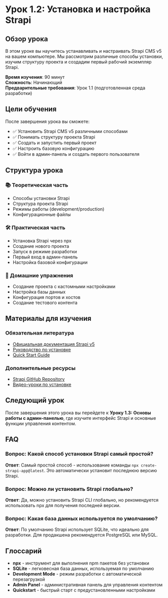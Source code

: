 # Урок 1.2: Установка и настройка Strapi

## Обзор урока

В этом уроке вы научитесь устанавливать и настраивать Strapi CMS v5 на вашем компьютере. Мы рассмотрим различные способы установки, изучим структуру проекта и создадим первый рабочий экземпляр Strapi.

**Время изучения**: 90 минут  
**Сложность**: Начинающий  
**Предварительные требования**: Урок 1.1 (подготовленная среда разработки)

## Цели обучения

После завершения урока вы сможете:
- ✅ Установить Strapi CMS v5 различными способами
- ✅ Понимать структуру проекта Strapi
- ✅ Создать и запустить первый проект
- ✅ Настроить базовую конфигурацию
- ✅ Войти в админ-панель и создать первого пользователя

## Структура урока

### 📚 Теоретическая часть
- Способы установки Strapi
- Структура проекта Strapi
- Режимы работы (development/production)
- Конфигурационные файлы

### 🛠️ Практическая часть
- Установка Strapi через npx
- Создание нового проекта
- Запуск в режиме разработки
- Первый вход в админ-панель
- Настройка базовой конфигурации

### 📝 Домашние упражнения
- Создание проекта с кастомными настройками
- Настройка базы данных
- Конфигурация портов и хостов
- Создание тестового контента

## Материалы для изучения

### Обязательная литература
- [Официальная документация Strapi v5](https://docs.strapi.io/)
- [Руководство по установке](https://docs.strapi.io/dev-docs/installation)
- [Quick Start Guide](https://docs.strapi.io/dev-docs/quickstart)

### Дополнительные ресурсы
- [Strapi GitHub Repository](https://github.com/strapi/strapi)
- [Видео-уроки по установке](https://www.youtube.com/c/Strapi)

## Следующий урок

После завершения этого урока вы перейдете к **Уроку 1.3: Основы работы с админ-панелью**, где изучите интерфейс Strapi и основные функции управления контентом.

## FAQ

### Вопрос: Какой способ установки Strapi самый простой?
**Ответ**: Самый простой способ - использование команды `npx create-strapi-app@latest`. Это автоматически установит последнюю версию Strapi.

### Вопрос: Можно ли установить Strapi глобально?
**Ответ**: Да, можно установить Strapi CLI глобально, но рекомендуется использовать npx для получения последней версии.

### Вопрос: Какая база данных используется по умолчанию?
**Ответ**: По умолчанию Strapi использует SQLite, что идеально для разработки. Для продакшена рекомендуется PostgreSQL или MySQL.

## Глоссарий

- **npx** - инструмент для выполнения npm пакетов без установки
- **SQLite** - легковесная база данных, используемая по умолчанию
- **Development Mode** - режим разработки с автоматической перезагрузкой
- **Admin Panel** - административная панель для управления контентом
- **Quickstart** - быстрый старт с предустановленными настройками 